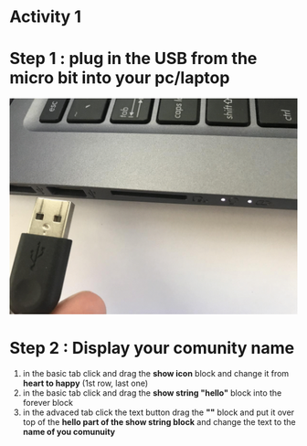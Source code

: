 # Activity 1

# Step 1 : plug in the USB from the micro bit into your pc/laptop
<!-- https://github.com/Brilliant-Labs/bboard-tuts-cybersecurity-3/blob/master/cybersec/activity-1/connect-microbit.gif?raw=true -->
![Click](https://github.com/Brilliant-Labs/bboard-tutorials-cybersecurity-v3/blob/main/Activity_1/connect-microbit.gif?raw=true "Click")


# Step 2 : Display your comunity name
1. in the basic tab click and drag the **show icon** block and change it from **heart to happy** (1st row, last one)
2. in the basic tab click and drag the **show string "hello"** block into the forever block
3. in the advaced tab click the text button drag the **""** block and put it over top of the **hello part of the show string block** and change the text to the **name of you comunuity**
